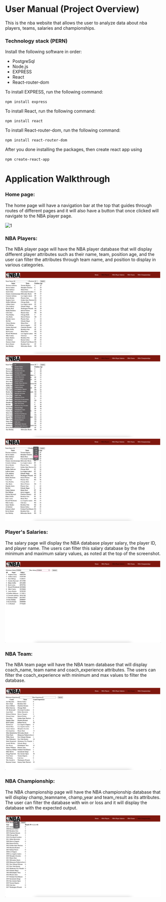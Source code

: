 # User Manual (Project Overview)
This is the nba website that allows the user to analyze data about nba players, teams, salaries and championships.

### Technology stack (PERN)
Install the following software in order:
* PostgreSql
* Node.js
* EXPRESS 
* React
* React-router-dom

To install EXPRESS, run the following command: 

<code>npm install express</code>

To install React, run the following command:

<code>npm install react</code>

To install React-router-dom, run the following command:

<code>npm install react-router-dom</code>

After you done installing the packages, then create react app using

<code>npm create-react-app</code>

# Application Walkthrough 
### Home page:
The home page will have a navigation bar at the top that guides through routes of different pages and it will also have a button that once clicked will navigate to the NBA player page.

![1](https://github.com/hvasoya/Nba-Website-master/blob/main/Screen%20Shot%202022-12-04%20at%204.45.21%20PM.png)

### NBA Players:
The NBA player page will have the NBA player database that will display different player attributes such as their name, team, position age, and the user can filter the attributes through team name, and position to display in various categories.

![2](https://github.com/hvasoya/Nba-Website-master/blob/main/Screen%20Shot%202022-12-04%20at%204.48.06%20PM.png)
![3](https://github.com/hvasoya/Nba-Website-master/blob/main/Screen%20Shot%202022-12-04%20at%204.48.30%20PM.png)
![4](https://github.com/hvasoya/Nba-Website-master/blob/main/Screen%20Shot%202022-12-04%20at%204.48.41%20PM.png)

### Player's Salaries:
The salary page will display the NBA database player salary, the player ID, and player name. The users can filter this salary database by the the minimum and maximum salary values, as noted at the top of the screenshot.

![5](https://github.com/hvasoya/Nba-Website-master/blob/main/Screen%20Shot%202022-12-04%20at%204.49.29%20PM.png)

### NBA Team:
The NBA team page will have the NBA team database that will display coach_name, team name and coach_experience attributes. The users can filter the coach_experience with minimum and max values to filter the database.

![6](https://github.com/hvasoya/Nba-Website-master/blob/main/Screen%20Shot%202022-12-04%20at%204.49.50%20PM.png)

### NBA Championship:
The NBA championship page will have the NBA championship database that will display champ_teamname, champ_year and team_result as its attributes. The user can filter the database with win or loss and it will display the database with the expected output.

![7](https://github.com/hvasoya/Nba-Website-master/blob/main/Screen%20Shot%202022-12-04%20at%204.50.09%20PM.png)
